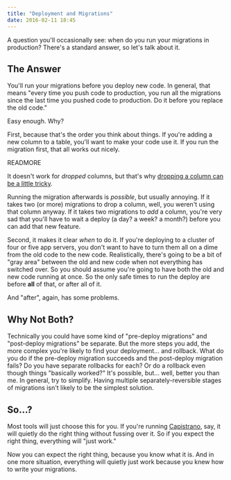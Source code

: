 ```yaml
---
title: "Deployment and Migrations"
date: 2016-02-11 18:45
---
```


A question you'll occasionally see: when do you run your migrations in
production? There's a standard answer, so let's talk about it.

## The Answer

You'll run your migrations before you deploy new code. In general,
that means "every time you push code to production, you run all the
migrations since the last time you pushed code to production. Do it
before you replace the old code."

Easy enough. Why?

First, because that's the order you think about things. If you're
adding a new column to a table, you'll want to make your code use
it. If you run the migration first, that all works out nicely.

READMORE

It doesn't work for <i>dropped</i> columns, but that's why <a
href="/posts/database-migrations-without-downtime">dropping a column
can be a little tricky</a>.

Running the migration afterwards is <i>possible</i>, but usually
annoying. If it takes two (or more) migrations to drop a column, well,
you weren't using that column anyway. If it takes two migrations to
<i>add</i> a column, you're very sad that you'll have to wait a deploy
(a day? a week? a month?) before you can add that new feature.

Second, it makes it clear *when* to do it. If you're deploying to a
cluster of four or five app servers, you don't want to have to turn
them all on a dime from the old code to the new code. Realistically,
there's going to be a bit of "gray area" between the old and new code
when not everything has switched over. So you should assume you're
going to have both the old and new code running at once. So the only
safe times to run the deploy are before <b>all</b> of that, or after
all of it.

And "after", again, has some problems.

## Why Not Both?

Technically you could have some kind of "pre-deploy migrations" and
"post-deploy migrations" be separate. But the more steps you add, the
more complex you're likely to find your deployment... and
rollback. What do you do if the pre-deploy migration succeeds and the
post-deploy migration fails? Do you have separate rollbacks for each?
Or do a rollback even though things "basically worked?" It's possible,
but... well, better you than me. In general, try to simplify. Having
multiple separately-reversible stages of migrations isn't likely to be
the simplest solution.

## So...?

Most tools will just choose this for you. If you're running <a
href="http://capistranorb.com">Capistrano</a>, say, it will quietly do
the right thing without fussing over it. So if you expect the right
thing, everything will "just work."

Now you can expect the right thing, because you know what it is. And
in one more situation, everything will quietly just work because you
knew how to write your migrations.
